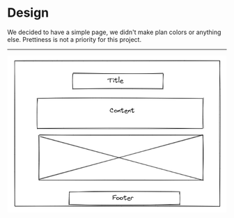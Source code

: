 # Design

We decided to have a simple page, we didn't make plan colors or anything else.
Prettiness is not a priority for this project.

---

![wireframe](./wirframe.PNG)
